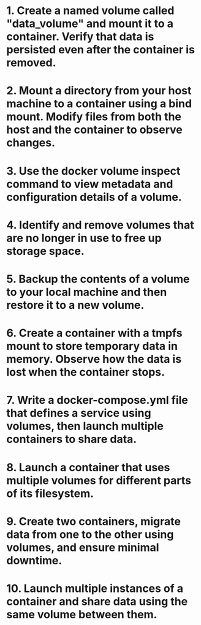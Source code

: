 # 1. Create a named volume called "data_volume" and mount it to a container. Verify that data is persisted even after the container is removed.

# 2. Mount a directory from your host machine to a container using a bind mount. Modify files from both the host and the container to observe changes.
   
# 3. Use the docker volume inspect command to view metadata and configuration details of a volume.

# 4. Identify and remove volumes that are no longer in use to free up storage space.

# 5. Backup the contents of a volume to your local machine and then restore it to a new volume.

# 6. Create a container with a tmpfs mount to store temporary data in memory. Observe how the data is lost when the container stops.

# 7. Write a docker-compose.yml file that defines a service using volumes, then launch multiple containers to share data.

# 8. Launch a container that uses multiple volumes for different parts of its filesystem.

# 9. Create two containers, migrate data from one to the other using volumes, and ensure minimal downtime.

# 10. Launch multiple instances of a container and share data using the same volume between them.
